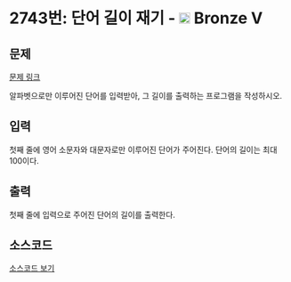 # 2743번: 단어 길이 재기 - <img src="https://static.solved.ac/tier_small/1.svg" style="height:20px" /> Bronze V

<!-- performance -->

<!-- 문제 제출 후 깃허브에 푸시를 했을 때 제출한 코드의 성능이 입력될 공간입니다.-->

<!-- end -->

## 문제

[문제 링크](https://boj.kr/2743)


<p>알파벳으로만 이루어진 단어를 입력받아, 그 길이를 출력하는 프로그램을 작성하시오.</p>



## 입력


<p>첫째 줄에 영어 소문자와 대문자로만 이루어진 단어가 주어진다. 단어의 길이는 최대 100이다.</p>



## 출력


<p>첫째 줄에 입력으로 주어진 단어의 길이를 출력한다.</p>



## 소스코드

[소스코드 보기](단어%20길이%20재기.py)